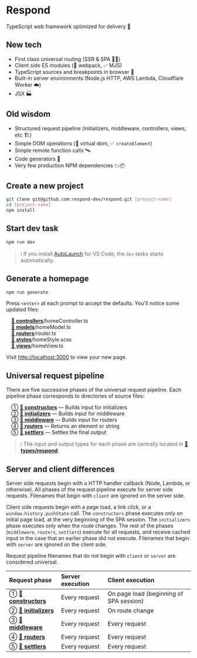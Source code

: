 # Respond

TypeScript web framework optimized for delivery 🚚

## New tech

- First class universal routing (SSR & SPA 🧖‍♀️)
- Client side ES modules (🚫 webpack, ✅ MJS)
- TypeScript sources and breakpoints in browser 🧘
- Built-in server environments (Node.js HTTP, AWS Lambda, Cloudflare Worker ☁️)
- JSX 🏭

## Old wisdom

- Structured request pipeline (initializers, middleware, controllers, views, etc 🏗️)
- Simple DOM operations (🚫 virtual dom, ✅ `createElement`)
- Simple remote function calls 🛰️
- Code generators 📝
- Very few production NPM dependencies 📉📦

## Create a new project

```bash
git clone git@github.com:respond-dev/respond.git [project-name]
cd [project-name]
npm install
```

## Start dev task

```bash
npm run dev
```

> ℹ️ If you install [AutoLaunch](https://marketplace.visualstudio.com/items?itemName=philfontaine.autolaunch) for VS Code, the `dev` tasks starts automatically.

## Generate a homepage

```bash
npm run generate
```

Press `<enter>` at each prompt to accept the defaults. You'll notice some updated files:

&emsp;[📁 **controllers**](src/controllers)/homeController.ts<br/>
&emsp;[📁 **models**](src/models)/homeModel.ts<br/>
&emsp;[📁 **routers**](src/routers)/router.ts<br/>
&emsp;[📁 **styles**](src/styles)/homeStyle.scss<br/>
&emsp;[📁 **views**](src/views)/homeView.ts

Visit <http://localhost:3000> to view your new page.

## Universal request pipeline

There are five successive phases of the universal request pipeline. Each pipeline phase corresponds to directories of source files:

&emsp;① [📁 **constructors**](src/constructors) — Builds input for initializers<br/>
&emsp;② [📁 **initializers**](src/initializers) — Builds input for middleware<br/>
&emsp;③ [📁 **middleware**](src/middleware) — Builds input for routers<br/>
&emsp;④ [📁 **routers**](src/routers) — Returns an element or string<br/>
&emsp;⑤ [📁 **settlers**](src/settlers) — Settles the final output

> ℹ️ The input and output types for each phase are centrally located in [📁 **types/respond**](src/types/respond).

## Server and client differences

Server side requests begin with a HTTP handler callback (Node, Lambda, or otherwise). All phases of the request pipeline execute for server side requests. Filenames that begin with `client` are ignored on the server side.

Client side requests begin with a page load, a link click, or a `window.history.pushState` call. The `constructors` phase executes only on initial page load, at the very beginning of the SPA session. The `initializers` phase executes only when the route changes. The rest of the phases (`middleware`, `routers`, `settlers`) execute for all requests, and receive cached input in the case that an earlier phase did not execute. Filenames that begin with `server` are ignored on the client side.

Request pipeline filenames that do not begin with `client` or `server` are considered universal.

| Request phase                             | Server execution | Client execution                        |
| :---------------------------------------- | :--------------- | :-------------------------------------- |
| ① [📁 **constructors**](src/constructors) | Every request    | On page load (beginning of SPA session) |
| ② [📁 **initializers**](src/initializers) | Every request    | On route change                         |
| ③ [📁 **middleware**](src/middleware)     | Every request    | Every request                           |
| ④ [📁 **routers**](src/routers)           | Every request    | Every request                           |
| ⑤ [📁 **settlers**](src/settlers)         | Every request    | Every request                           |
